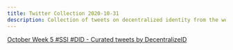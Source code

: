 ```yaml
---
title: Twitter Collection 2020-10-31
description: Collection of tweets on decentralized identity from the week preceding 10-31-2020
---
```


<a class="twitter-timeline" href="https://twitter.com/DecentralizeID/timelines/1322785746915307520?ref_src=twsrc%5Etfw">October Week 5 #SSI #DID - Curated tweets by DecentralizeID</a> <script async src="https://platform.twitter.com/widgets.js" charset="utf-8"></script>